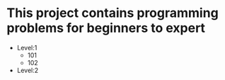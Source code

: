 # This project contains programming problems for beginners to expert

- Level:1
    - 101
    - 102
- Level:2
